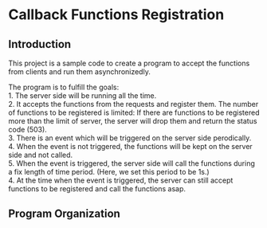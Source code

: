 # Callback Functions Registration

## Introduction

This project is a sample code to create a program to accept the functions from clients and run them asynchronizedly.

The program is to fulfill the goals: <br>
1\. The server side will be running all the time. <br>
2\. It accepts the functions from the requests and register them. The number of functions to be registered is limited: If there are functions to be registered more than the limit of server, the server will drop them and return the status code (503). <br>
3\. There is an event which will be triggered on the server side perodically. <br>
4\. When the event is not triggered, the functions will be kept on the server side and not called. <br>
5\. When the event is triggered, the server side will call the functions during a fix length of time period. (Here, we set this period to be 1s.) <br>
4\. At the time when the event is triggered, the server can still accept functions to be registered and call the functions asap.

## Program Organization

